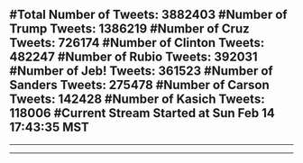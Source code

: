 #Total Number of Tweets: 3882403 
#Number of Trump Tweets: 1386219
#Number of Cruz Tweets: 726174
#Number of Clinton Tweets: 482247
#Number of Rubio Tweets: 392031
#Number of Jeb! Tweets: 361523
#Number of Sanders Tweets: 275478
#Number of Carson Tweets: 142428
#Number of Kasich Tweets: 118006
#Current Stream Started at Sun Feb 14 17:43:35 MST
---
---
---

